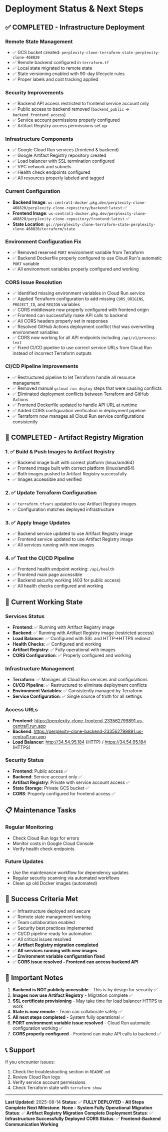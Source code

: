 # Deployment Status & Next Steps

## ✅ **COMPLETED - Infrastructure Deployment**

### **Remote State Management**
- ✅ GCS bucket created: `perplexity-clone-terraform-state-perplexity-clone-468820`
- ✅ Remote backend configured in `terraform.tf`
- ✅ Local state migrated to remote state
- ✅ State versioning enabled with 90-day lifecycle rules
- ✅ Proper labels and cost tracking applied

### **Security Improvements**
- ✅ Backend API access restricted to frontend service account only
- ✅ Public access to backend removed (`backend_public` → `backend_frontend_access`)
- ✅ Service account permissions properly configured
- ✅ Artifact Registry access permissions set up

### **Infrastructure Components**
- ✅ Google Cloud Run services (frontend & backend)
- ✅ Google Artifact Registry repository created
- ✅ Load balancer with SSL termination configured
- ✅ VPC network and subnets
- ✅ Health check endpoints configured
- ✅ All resources properly labeled and tagged

### **Current Configuration**
- **Backend Image**: `us-central1-docker.pkg.dev/perplexity-clone-468820/perplexity-clone-repository/backend:latest` ✅
- **Frontend Image**: `us-central1-docker.pkg.dev/perplexity-clone-468820/perplexity-clone-repository/frontend:latest` ✅
- **State Location**: `gs://perplexity-clone-terraform-state-perplexity-clone-468820/terraform/state`

### **Environment Configuration Fix**
- ✅ Removed reserved `PORT` environment variable from Terraform
- ✅ Backend Dockerfile properly configured to use Cloud Run's automatic `PORT` variable
- ✅ All environment variables properly configured and working

### **CORS Issue Resolution**
- ✅ Identified missing environment variables in Cloud Run service
- ✅ Applied Terraform configuration to add missing `CORS_ORIGINS`, `PROJECT_ID`, and `REGION` variables
- ✅ CORS middleware now properly configured with frontend origin
- ✅ Frontend can successfully make API calls to backend
- ✅ All CORS headers properly set in responses
- ✅ Resolved GitHub Actions deployment conflict that was overwriting environment variables
- ✅ CORS now working for all API endpoints including `/api/v1/process-text`
- ✅ Fixed CI/CD pipeline to use correct service URLs from Cloud Run instead of incorrect Terraform outputs

### **CI/CD Pipeline Improvements**
- ✅ Restructured pipeline to let Terraform handle all resource management
- ✅ Removed manual `gcloud run deploy` steps that were causing conflicts
- ✅ Eliminated deployment conflicts between Terraform and GitHub Actions
- ✅ Frontend Dockerfile updated to handle API URL at runtime
- ✅ Added CORS configuration verification in deployment pipeline
- ✅ Terraform now manages all Cloud Run service configurations consistently

## 🎉 **COMPLETED - Artifact Registry Migration**

### **1. ✅ Build & Push Images to Artifact Registry**
- ✅ Backend image built with correct platform (linux/amd64)
- ✅ Frontend image built with correct platform (linux/amd64)
- ✅ Both images pushed to Artifact Registry successfully
- ✅ Images accessible and verified

### **2. ✅ Update Terraform Configuration**
- ✅ `terraform.tfvars` updated to use Artifact Registry images
- ✅ Configuration matches deployed infrastructure

### **3. ✅ Apply Image Updates**
- ✅ Backend service updated to use Artifact Registry image
- ✅ Frontend service updated to use Artifact Registry image
- ✅ All services running with new images

### **4. ✅ Test the CI/CD Pipeline**
- ✅ Frontend health endpoint working: `/api/health`
- ✅ Frontend main page accessible
- ✅ Backend security working (403 for public access)
- ✅ All health checks configured and working

## 🔧 **Current Working State**

### **Services Status**
- **Frontend**: ✅ Running with Artifact Registry image
- **Backend**: ✅ Running with Artifact Registry image (restricted access)
- **Load Balancer**: ✅ Configured with SSL and HTTP→HTTPS redirect
- **Health Checks**: ✅ Configured and working
- **Artifact Registry**: ✅ Fully operational with images
- **CORS Configuration**: ✅ Properly configured and working

### **Infrastructure Management**
- **Terraform**: ✅ Manages all Cloud Run services and configurations
- **CI/CD Pipeline**: ✅ Restructured to eliminate deployment conflicts
- **Environment Variables**: ✅ Consistently managed by Terraform
- **Service Configuration**: ✅ Single source of truth for all settings

### **Access URLs**
- **Frontend**: https://perplexity-clone-frontend-233562799891.us-central1.run.app
- **Backend**: https://perplexity-clone-backend-233562799891.us-central1.run.app
- **Load Balancer**: http://34.54.95.184 (HTTP) / https://34.54.95.184 (HTTPS)

### **Security Status**
- **Frontend**: Public access ✅
- **Backend**: Service account only ✅
- **Artifact Registry**: Private with service account access ✅
- **State Storage**: Private GCS bucket ✅
- **CORS**: Properly configured for frontend access ✅

## 📋 **Maintenance Tasks**

### **Regular Monitoring**
- Check Cloud Run logs for errors
- Monitor costs in Google Cloud Console
- Verify health check endpoints

### **Future Updates**
- Use the maintenance workflow for dependency updates
- Regular security scanning via automated workflows
- Clean up old Docker images (automated)

## 🎯 **Success Criteria Met**

- ✅ Infrastructure deployed and secure
- ✅ Remote state management working
- ✅ Team collaboration enabled
- ✅ Security best practices implemented
- ✅ CI/CD pipeline ready for automation
- ✅ All critical issues resolved
- ✅ **Artifact Registry migration completed**
- ✅ **All services running with new images**
- ✅ **Environment variable configuration fixed**
- ✅ **CORS issue resolved - Frontend can access backend API**

## 🚨 **Important Notes**

1. **Backend is NOT publicly accessible** - This is by design for security ✅
2. **Images now use Artifact Registry** - Migration complete ✅
3. **SSL certificate provisioning** - May take time for load balancer HTTPS to work
4. **State is now remote** - Team can collaborate safely ✅
5. **All next steps completed** - System fully operational ✅
6. **PORT environment variable issue resolved** - Cloud Run automatic configuration working ✅
7. **CORS properly configured** - Frontend can make API calls to backend ✅

## 📞 **Support**

If you encounter issues:
1. Check the troubleshooting section in `README.md`
2. Review Cloud Run logs
3. Verify service account permissions
4. Check Terraform state with `terraform show`

---

**Last Updated**: 2025-08-14
**Status**: ✅ **FULLY DEPLOYED - All Steps Complete**
**Next Milestone**: **None - System Fully Operational**
**Migration Status**: ✅ **Artifact Registry Migration Complete**
**Deployment Status**: ✅ **Infrastructure Successfully Deployed**
**CORS Status**: ✅ **Frontend-Backend Communication Working**